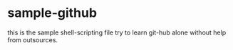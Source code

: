 # sample-github

this is the sample shell-scripting file
try to learn git-hub alone without help from outsources.